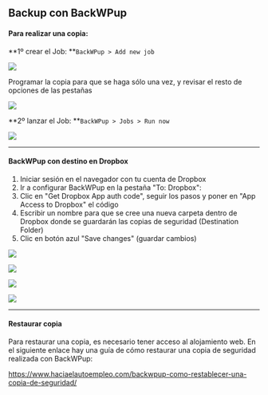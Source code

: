 ## Backup con BackWPup

#### Para realizar una copia:

**1º crear el Job: **`BackWPup > Add new job`

![](https://catedu.github.io/atrevete-con-wordpress/assets/backwpup_copia.png)

Programar la copia para que se haga sólo una vez, y revisar el resto de opciones de las pestañas

![](https://catedu.github.io/atrevete-con-wordpress/assets/backwpup_programar.png)

**2º lanzar el Job: **`BackWPup > Jobs > Run now`

![](https://catedu.github.io/atrevete-con-wordpress/assets/run-backwpup-job.png)

---

#### BackWPup con destino en Dropbox

1. Iniciar sesión en el navegador con tu cuenta de Dropbox
2. Ir a configurar BackWPup en la pestaña "To: Dropbox":
3. Clic en "Get Dropbox App auth code", seguir los pasos y poner en "App Access to Dropbox" el código
4. Escribir un nombre para que se cree una nueva carpeta dentro de Dropbox donde se guardarán las copias de seguridad \(Destination Folder\)
5. Clic en botón azul "Save changes" \(guardar cambios\)

![](https://catedu.github.io/atrevete-con-wordpress/assets/backwpup-dropbox-0.png)

![](https://catedu.github.io/atrevete-con-wordpress/assets/backwpup-dropbox-1.png)

![](https://catedu.github.io/atrevete-con-wordpress/assets/backwpup-dropbox-2.png)

![](https://catedu.github.io/atrevete-con-wordpress/assets/backwpup-dropbox-3.png)

---

#### Restaurar copia

Para restaurar una copia, es necesario tener acceso al alojamiento web. En el siguiente enlace hay una guía de cómo restaurar una copia de seguridad realizada con BackWPup:

https://www.haciaelautoempleo.com/backwpup-como-restablecer-una-copia-de-seguridad/

